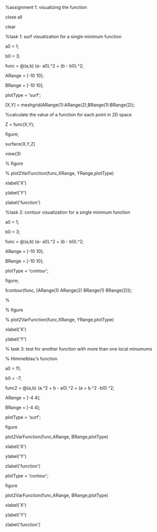 %assignment 1: visualizing the function

close all

clear

%task 1: surf visualization for a single minimum function

a0 = 1;

b0 = 3;

func = @(a,b) (a- a0).^2 + (b - b0).^2;

ARange = [-10 10];

BRange = [-10 10];

plotType = 'surf';

[X,Y] = meshgrid(ARange(1):ARange(2),BRange(1):BRange(2));

%calculate the value of a function for each point in 2D space

Z = func(X,Y);

figure;

surface(X,Y,Z)

view(3)

% figure

% plot2VarFunction(func,XRange, YRange,plotType)

xlabel('X')

ylabel('Y')

zlabel('function')

%task 2: contour visualization for a single minimum function

a0 = 1;

b0 = 3;

func = @(a,b) (a- a0).^2 + (b - b0).^2;

ARange = [-10 10];

BRange = [-10 10];

plotType = 'contour';

figure;

fcontour(func, [ARange(1) ARange(2) BRange(1) BRange(2)]);

%

% figure

% plot2VarFunction(func,XRange, YRange,plotType)

xlabel('X')

ylabel('Y')

% task 3: test for another function with more than one local minumums

% Himmelblau's function

a0 = 11;

b0 = -7;

func2 = @(a,b) (a.^2 + b - a0).^2 + (a + b.^2 -b0).^2;

ARange = [-4 4];

BRange = [-4 4];

plotType = 'surf';

figure

plot2VarFunction(func,ARange, BRange,plotType)

xlabel('X')

ylabel('Y')

zlabel('function')

plotType = 'contour';

figure

plot2VarFunction(func,ARange, BRange,plotType)

xlabel('X')

ylabel('Y')

zlabel('function')